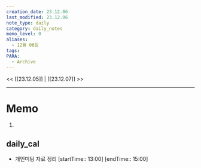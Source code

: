 ```yaml
---
creation_date: 23.12.06
last_modified: 23.12.06
note_type: daily
category: daily_notes
memo_level: 0
aliases:
  - 12월 06일
tags: 
PARA:
  - Archive
---
```


<< [[23.12.05]] | [[23.12.07]] >>

---
# Memo
1.  

## daily_cal
-  개인미팅 자료 정리 [startTime:: 13:00]  [endTime:: 15:00]
